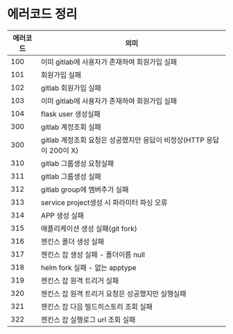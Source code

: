 # 에러코드 정리

| 에러코드 | 의미 | 
| --------- | --------- |
| 100 | 이미 gitlab에 사용자가 존재하여 회원가입 실패 |
| 101 | 회원가입 실패 |
| 102 | gitlab 회원가입 실패 |
| 103 | 이미 gitlab에 사용자가 존재하여 회원가입 실패 |
| 104 | flask user 생성실패 |
| 300 | gitlab 계정조회 실패 |
| 300 | gitlab 계정조회 요청은 성공했지만 응답이 비정상(HTTP 응답이 200이 X) |
| 310 | gitlab 그룹생성 요청실패 |
| 311 | gitlab 그룹생성 실패 |
| 312 | gitlab group에 멤버추가 실패 |
| 313 | service project생성 시 파라미터 파싱 오류 |
| 314 | APP 생성 실패 |
| 315 | 애플리케이션 생성 실패(git fork) |
| 316 | 젠킨스 폴더 생성 실패 |
| 317 | 젠킨스 잡 생성 실패 - 폴더이름 null |
| 318 | helm fork 실패 - 없는 apptype |
| 319 | 젠킨스 잡 원격 트리거 실패 |
| 320 | 젠킨스 잡 원격 트리거 요청은 성공했지만 실행실패 |
| 321 | 젠킨스 잡 다음 빌드히스토리 조회 실패 |
| 322 | 젠킨스 잡 실행로그 url 조회 실패 |

